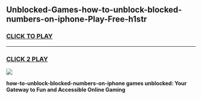 
## Unblocked-Games-how-to-unblock-blocked-numbers-on-iphone-Play-Free-h1str
<h3>
<a href="https://premium76.site?title=how-to-unblock-blocked-numbers-on-iphone&ref=21A">CLICK TO PLAY</a></h3>
<hr>

<h3>
<a href="https://premium76.site?title=how-to-unblock-blocked-numbers-on-iphone&ref=21A">CLICK 2 PLAY</a>
  
</h3>

<a href="https://premium76.site?title=how-to-unblock-blocked-numbers-on-iphone&ref=21A"><img src="https://clearcache.store/games.png"></a>


**how-to-unblock-blocked-numbers-on-iphone games unblocked: Your Gateway to Fun and Accessible Online Gaming**
